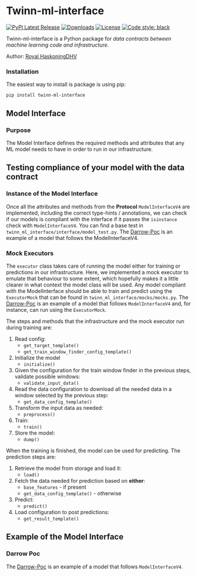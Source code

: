 # Twinn-ml-interface

[![PyPI Latest Release](https://img.shields.io/pypi/v/twinn-ml-interface.svg)](https://pypi.org/project/twinn-ml-interface/)
[![Downloads](https://static.pepy.tech/personalized-badge/twinn-ml-interface?period=month&units=international_system&left_color=black&right_color=orange&left_text=PyPI%20downloads%20per%20month)](https://pepy.tech/project/twinn-ml-interface)
[![License](https://img.shields.io/pypi/l/twinn-ml-interface.svg)](https://github.com/RoyalHaskoningDHV/twinn-ml-interface/blob/main/LICENSE)
[![Code style: black](https://img.shields.io/badge/code%20style-black-000000.svg)](https://github.com/psf/black)

Twinn-ml-interface is a Python package for *data contracts between machine learning code and infrastructure*.

Author: [Royal HaskoningDHV](https://global.royalhaskoningdhv.com/)



### Installation

The easiest way to install is package is using pip:
```
pip install twinn-ml-interface
```

## Model Interface

### Purpose

The Model Interface defines the required methods and attributes that any ML model needs to have in order to run in our infrastructure.

## Testing compliance of your model with the data contract
### Instance of the Model Interface

Once all the attributes and methods from the __Protocol__ `ModelInterfaceV4` are implemented, including the correct type-hints / annotations, we can check if our models is compliant with the interface if it passes the `isinstance` check with `ModelInterfaceV4`. You can find a base test in `twinn_ml_interface/interface/model_test.py`. The [Darrow-Poc](https://github.com/RoyalHaskoningDHV/darrow-poc) is an example of a model that follows the ModelInterfaceV4.

### Mock Executors

The `executor` class takes care of running the model either for training or predictions in our infrastructure. Here, we implemented a mock executor to emulate that behaviour to some extent, which hopefully makes it a little clearer in what context the model class will be used. Any model compliant with the ModelInterface should be able to train and predict using the `ExecutorMock` that can be found in `twinn_ml_interface/mocks/mocks.py`. The [Darrow-Poc](https://github.com/RoyalHaskoningDHV/darrow-poc) is an example of a model that follows `ModelInterfaceV4` and, for instance, can run using the `ExecutorMock`.

The steps and methods that the infrastructure and the mock executor run during training are:
1. Read config:
    - `get_target_template()`
    - `get_train_window_finder_config_template()`
2. Initialize the model
    - `initialize()`
3. Given the configuration for the train window finder in the previous steps, validate possible windows:
    - `validate_input_data()`
4. Read the data configuration to download all the needed data in a window selected by the previous step:
    - `get_data_config_template()`
5. Transform the input data as needed:
    - `preprocess()`
6. Train:
    - `train()`
7. Store the model:
    - `dump()`

When the training is finished, the model can be used for predicting. The prediction steps are:
1. Retrieve the model from storage and load it:
    - `load()`
2. Fetch the data needed for prediction based on **either**:
    -  `base_features` - if present
    - `get_data_config_template()` - otherwise
3. Predict:
    - `predict()`
4. Load configuration to post predictions:
    - `get_result_template()`


## Example of the Model Interface
### Darrow Poc
The [Darrow-Poc](https://github.com/RoyalHaskoningDHV/darrow-poc) is an example of a model that follows `ModelInterfaceV4`.
